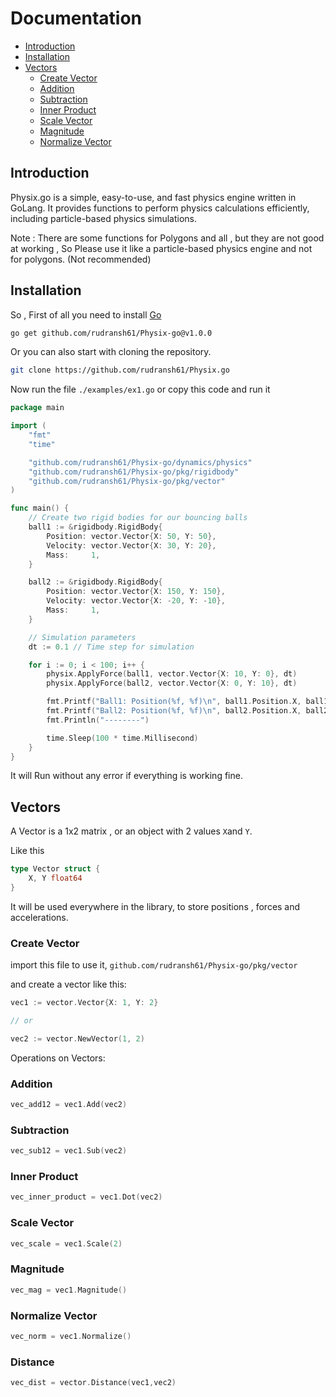 # Documentation 

- [Introduction](#introduction)
- [Installation](#installation)
- [Vectors](#vectors)
   - [Create Vector](#create-vector)
   - [Addition](#addition)
   - [Subtraction](#subtraction)
   - [Inner Product](#inner-product)
   - [Scale Vector](#scale-vector)
   - [Magnitude](#magnitude)
   - [Normalize Vector](#normalize-vector)
   

## Introduction 
Physix.go is a simple, easy-to-use, and fast physics engine written in GoLang. It provides functions to perform physics calculations efficiently, including particle-based physics simulations.

Note : There are some functions for Polygons and all , but they are not good at working , So Please use it like a particle-based physics engine and not for polygons. (Not recommended)

## Installation

So , First of all you need to install [Go](https://go.dev/doc/install)

```bash
go get github.com/rudransh61/Physix-go@v1.0.0  
```

Or you can also start with cloning the repository.

```bash
git clone https://github.com/rudransh61/Physix.go
```

Now run the file `./examples/ex1.go` or copy this code and run it

```go
package main

import (
	"fmt"
	"time"

	"github.com/rudransh61/Physix-go/dynamics/physics"
	"github.com/rudransh61/Physix-go/pkg/rigidbody"
	"github.com/rudransh61/Physix-go/pkg/vector"
)

func main() {
	// Create two rigid bodies for our bouncing balls
	ball1 := &rigidbody.RigidBody{
		Position: vector.Vector{X: 50, Y: 50},
		Velocity: vector.Vector{X: 30, Y: 20},
		Mass:     1,
	}

	ball2 := &rigidbody.RigidBody{
		Position: vector.Vector{X: 150, Y: 150},
		Velocity: vector.Vector{X: -20, Y: -10},
		Mass:     1,
	}

	// Simulation parameters
	dt := 0.1 // Time step for simulation

	for i := 0; i < 100; i++ {
        physix.ApplyForce(ball1, vector.Vector{X: 10, Y: 0}, dt)
        physix.ApplyForce(ball2, vector.Vector{X: 0, Y: 10}, dt)

        fmt.Printf("Ball1: Position(%f, %f)\n", ball1.Position.X, ball1.Position.Y)
        fmt.Printf("Ball2: Position(%f, %f)\n", ball2.Position.X, ball2.Position.Y)
        fmt.Println("--------")

        time.Sleep(100 * time.Millisecond)
    }
}
```

It will Run without any error if everything is working fine.

## Vectors

A Vector is a 1x2 matrix , or an object with 2 values `X`and `Y`.

Like this
```go
type Vector struct {
	X, Y float64
}
```

It will be used everywhere in the library, to store positions , forces and accelerations.

### Create Vector

import this file to use it,
`github.com/rudransh61/Physix-go/pkg/vector`

and create a vector like this:

```go
vec1 := vector.Vector{X: 1, Y: 2}

// or

vec2 := vector.NewVector(1, 2)
```

Operations on Vectors:

### Addition
```go
vec_add12 = vec1.Add(vec2)
```

### Subtraction
```go
vec_sub12 = vec1.Sub(vec2)
```

### Inner Product
```go
vec_inner_product = vec1.Dot(vec2)
```

### Scale Vector
```go
vec_scale = vec1.Scale(2)
```

### Magnitude
```go
vec_mag = vec1.Magnitude()
```

### Normalize Vector
```go
vec_norm = vec1.Normalize()
```
### Distance
```go
vec_dist = vector.Distance(vec1,vec2)
```
